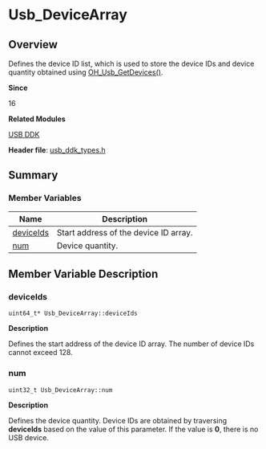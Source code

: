 # Usb_DeviceArray


## Overview

Defines the device ID list, which is used to store the device IDs and device quantity obtained using [OH_Usb_GetDevices()](_usb_ddk.md#oh_usb_getdevices16).

**Since**

16

**Related Modules**

[USB DDK](_usb_ddk.md)

**Header file**: [usb_ddk_types.h](usb__ddk__types_8h.md)


## Summary


### Member Variables

| Name| Description|
| -------- | -------- |
| [deviceIds](#deviceids) | Start address of the device ID array.|
| [num](#num) | Device quantity.|

## Member Variable Description


### deviceIds


```
uint64_t* Usb_DeviceArray::deviceIds
```

**Description**

Defines the start address of the device ID array. The number of device IDs cannot exceed 128.
### num


```
uint32_t Usb_DeviceArray::num
```

**Description**

Defines the device quantity. Device IDs are obtained by traversing **deviceIds** based on the value of this parameter. If the value is **0**, there is no USB device.
